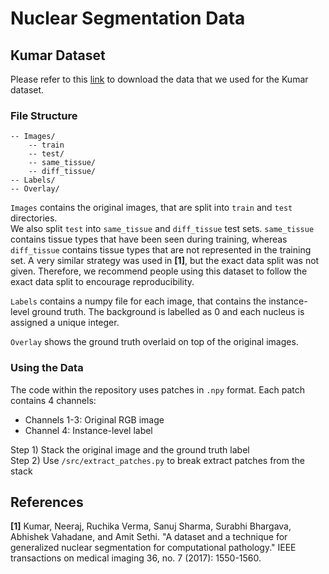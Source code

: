 # Nuclear Segmentation Data

## Kumar Dataset

Please refer to this [link](https://drive.google.com/open?id=1HKNOed4n0IV5frKFs_-kMtfiqqzBKMX5) to download the data that we used for the Kumar dataset. 

### File Structure

```
-- Images/
	-- train
	-- test/
    -- same_tissue/
    -- diff_tissue/
-- Labels/
-- Overlay/
```
          
`Images` contains the original images, that are split into `train` and `test` directories. <br/> 
We also split `test` into `same_tissue` and `diff_tissue` test sets. `same_tissue` contains tissue types that have been seen during training, whereas `diff_tissue` contains tissue types that are not represented in the training set. A very similar strategy was used in **[1]**, but the exact data split was not given. Therefore, we recommend people using this dataset to follow the exact data split to encourage reproducibility.

`Labels` contains a numpy file for each image, that contains the instance-level ground truth. The background is labelled as 0 and each nucleus is assigned a unique integer. 

`Overlay` shows the ground truth overlaid on top of the original images. 

### Using the Data

The code within the repository uses patches in `.npy` format. Each patch contains 4 channels:
- Channels 1-3: Original RGB image
- Channel 4: Instance-level label

Step 1) Stack the original image and the ground truth label <br/>
Step 2) Use `/src/extract_patches.py` to break extract patches from the stack 

## References
**[1]**  Kumar, Neeraj, Ruchika Verma, Sanuj Sharma, Surabhi Bhargava, Abhishek Vahadane, and Amit Sethi. "A dataset and a technique for generalized nuclear segmentation for computational pathology." IEEE transactions on medical imaging 36, no. 7 (2017): 1550-1560. <br/>

